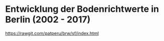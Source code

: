 # Entwicklung der Bodenrichtwerte in Berlin (2002 - 2017)


https://rawgit.com/patperu/brw/sf/index.html
